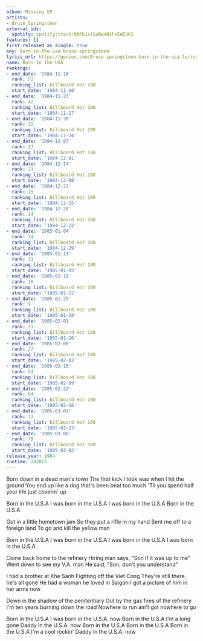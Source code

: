 ```yaml
---
album: Missing EP
artists:
- Bruce Springsteen
external_ids:
  spotify: spotify:track:0NPb1s1SuBwVN1FxEWIVH1
features: []
first_released_as_single: true
key: born-in-the-usa-bruce-springsteen
lyrics_url: https://genius.com/Bruce-springsteen-born-in-the-usa-lyrics
name: Born In The USA
rankings:
- end_date: '1984-11-16'
  rank: 52
  ranking_list: Billboard Hot 100
  start_date: '1984-11-10'
- end_date: '1984-11-23'
  rank: 42
  ranking_list: Billboard Hot 100
  start_date: '1984-11-17'
- end_date: '1984-11-30'
  rank: 32
  ranking_list: Billboard Hot 100
  start_date: '1984-11-24'
- end_date: '1984-12-07'
  rank: 27
  ranking_list: Billboard Hot 100
  start_date: '1984-12-01'
- end_date: '1984-12-14'
  rank: 21
  ranking_list: Billboard Hot 100
  start_date: '1984-12-08'
- end_date: '1984-12-21'
  rank: 15
  ranking_list: Billboard Hot 100
  start_date: '1984-12-15'
- end_date: '1984-12-28'
  rank: 14
  ranking_list: Billboard Hot 100
  start_date: '1984-12-22'
- end_date: '1985-01-04'
  rank: 14
  ranking_list: Billboard Hot 100
  start_date: '1984-12-29'
- end_date: '1985-01-11'
  rank: 11
  ranking_list: Billboard Hot 100
  start_date: '1985-01-05'
- end_date: '1985-01-18'
  rank: 10
  ranking_list: Billboard Hot 100
  start_date: '1985-01-12'
- end_date: '1985-01-25'
  rank: 9
  ranking_list: Billboard Hot 100
  start_date: '1985-01-19'
- end_date: '1985-02-01'
  rank: 11
  ranking_list: Billboard Hot 100
  start_date: '1985-01-26'
- end_date: '1985-02-08'
  rank: 27
  ranking_list: Billboard Hot 100
  start_date: '1985-02-02'
- end_date: '1985-02-15'
  rank: 54
  ranking_list: Billboard Hot 100
  start_date: '1985-02-09'
- end_date: '1985-02-22'
  rank: 64
  ranking_list: Billboard Hot 100
  start_date: '1985-02-16'
- end_date: '1985-03-01'
  rank: 73
  ranking_list: Billboard Hot 100
  start_date: '1985-02-23'
- end_date: '1985-03-08'
  rank: 79
  ranking_list: Billboard Hot 100
  start_date: '1985-03-02'
release_year: 1984
runtime: 243813
---
```

Born down in a dead man's town
The first kick I took was when I hit the ground
You end up like a dog that's been beat too much
'Til you spend half your life just coverin' up


Born in the U.S.A
I was born in the U.S.A
I was born in the U.S.A
Born in the U.S.A


Got in a little hometown jam
So they put a rifle in my hand
Sent me off to a foreign land
To go and kill the yellow man


Born in the U.S.A
I was born in the U.S.A
I was born in the U.S.A
I was born in the U.S.A


Come back home to the refinery
Hiring man says, "Son if it was up to me"
Went down to see my V.A. man
He said, "Son, don't you understand"


I had a brother at Khe Sanh
Fighting off the Viet Cong
They're still there, he's all gone
He had a woman he loved in Saigon
I got a picture of him in her arms now


Down in the shadow of the penitentiary
Out by the gas fires of the refinery
I'm ten years burning down the road
Nowhere to run ain't got nowhere to go


Born in the U.S.A
I was born in the U.S.A. now
Born in the U.S.A
I'm a long gone Daddy in the U.S.A. now
Born in the U.S.A
Born in the U.S.A
Born in the U.S.A
I'm a cool rockin' Daddy in the U.S.A. now
